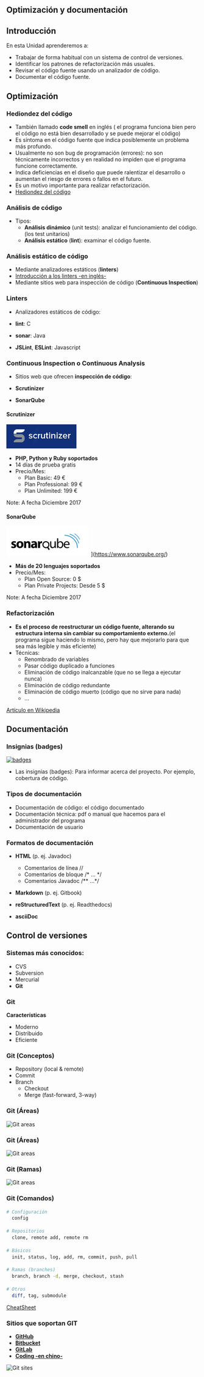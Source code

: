 ## Optimización y documentación

## Introducción


En esta Unidad aprenderemos a:

- Trabajar de forma habitual con un sistema de control de versiones.  
- Identificar los patrones de refactorización más usuales.
- Revisar el código fuente usando un analizador de código.
- Documentar el código fuente.



## Optimización


### Hediondez del código

- También llamado __code smell__ en inglés ( el programa funciona bien pero el código no está bien desarrollado y se puede mejorar el código)
- Es síntoma en el código fuente que indica posiblemente un problema más profundo.
- Usualmente no son bug de programación (errores): no son técnicamente incorrectos y en realidad no impiden que el programa funcione correctamente. 
- Indica deficiencias en el diseño que puede ralentizar el desarrollo o aumentan el riesgo de errores o fallos en el futuro.
- Es un motivo importante para realizar refactorización.
- [Hediondez del código](https://es.wikipedia.org/wiki/Hediondez_del_c%C3%B3digo)


### Análisis de código

- Tipos:
  - __Análisis dinámico__ (unit tests): analizar el funcionamiento del código.(los test unitarios)
  - __Análisis estático__ (__lint__): examinar el código fuente.


### Análisis estático de código

- Mediante analizadores estáticos (__linters__)
 - [Introducción a los linters -en inglés-](https://github.com/mcandre/linters)
- Mediante sitios web para inspección de código (__Continuous Inspection__) 


### Linters 

- Analizadores estáticos de código:

 - __lint__: C  
 - __sonar__: Java
 - __JSLint__, __ESLint__: Javascript 


### Continuous Inspection o Continuous Analysis

- Sitios web que ofrecen __inspección de código__:

 - __Scrutinizer__
 - __SonarQube__


#### Scrutinizer

![scrutinizer](img/scrutinizer.png)

- __PHP, Python y Ruby soportados__
- 14 días de prueba gratis
- Precio/Mes:
  - Plan Basic: 49 €
  - Plan Professional: 99 €
  - Plan Unlimited: 199 €

Note: A fecha Diciembre 2017


#### SonarQube

![sonarqube](img/sonarqube.png)  ](https://www.sonarqube.org/)

- __Más de 20 lenguajes soportados__
- Precio/Mes:
  - Plan Open Source: 0 $
  - Plan Private Projects: Desde 5 $ 

Note: A fecha Diciembre 2017


### Refactorización
 
- __Es el proceso de reestructurar un código fuente, alterando su estructura interna sin cambiar su comportamiento externo.__(el programa sigue haciendo lo mismo, pero hay que mejorarlo para que sea más legible y más eficiente)
- Técnicas:
  - Renombrado de variables
  - Pasar código duplicado a funciones
  - Eliminación de código inalcanzable (que no se llega a ejecutar nunca)
  - Eliminación de código redundante 
  - Eliminación de código muerto (código que no sirve para nada)
  - ...

[Artículo en Wikipedia](https://es.wikipedia.org/wiki/Eliminaci%C3%B3n_de_c%C3%B3digo_muerto)



## Documentación


### Insignias (badges)

[ ![badges](assets/badges.png) ](https://shields.io/)

- Las insignias (badges): Para informar acerca del proyecto. Por ejemplo, cobertura de código.

### Tipos de documentación

- Documentación de código: el código documentado
- Documentación técnica: pdf o manual que hacemos para el administrador del programa
- Documentación de usuario


### Formatos de documentación

- **HTML** (p. ej. Javadoc)
  - Comentarios de línea //
  - Comentarios de bloque /* ... */
  - Comentarios Javadoc /** ...*/

- **Markdown** (p. ej. Gitbook)
- **reStructuredText** (p. ej. Readthedocs)
- **asciiDoc** 



## Control de versiones


### Sistemas más conocidos:

  - CVS
  - Subversion
  - Mercurial
  - **Git**


### Git

**Características**

- Moderno
- Distribuido
- Eficiente


### Git (Conceptos)

- Repository (local & remote)
- Commit
- Branch
  - Checkout
  - Merge (fast-forward, 3-way)


### Git (Áreas)

![Git areas](assets/git-areas1.png)


### Git (Áreas)

![Git areas](assets/git-areas2.png)


### Git (Ramas)

![Git areas](assets/git-branches.png)


### Git (Comandos)

```bash
# Configuración
  config 

# Repositorios
  clone, remote add, remote rm

# Básicos
  init, status, log, add, rm, commit, push, pull

# Ramas (branches)
  branch, branch -d, merge, checkout, stash

# Otros
  diff, tag, submodule
```

[CheatSheet](https://services.github.com/on-demand/downloads/github-git-cheat-sheet.pdf)


### Sitios que soportan GIT

- __[GitHub](https://github.com)__
- __[Bitbucket](https://bitbucket.org/)__
- __[GitLab](https://gitlab.com/ )__
- __[Coding -en chino-](https://coding.net/)__

![Git sites](assets/git-sites.png)
